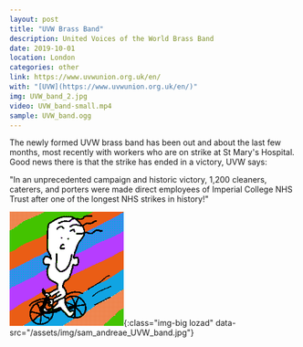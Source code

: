 ```yaml
---
layout: post
title: "UVW Brass Band"
description: United Voices of the World Brass Band
date: 2019-10-01
location: London
categories: other
link: https://www.uvwunion.org.uk/en/
with: "[UVW](https://www.uvwunion.org.uk/en/)"
img: UVW_band_2.jpg
video: UVW_band-small.mp4 
sample: UVW_band.ogg
---
```


The newly formed UVW brass band has been out and about the last few months, most recently with workers who are on strike at St Mary's Hospital. Good news there is that the strike has ended in a victory, UVW says:

"In an unprecedented campaign and historic victory, 1,200 cleaners, caterers, and porters were made direct employees of Imperial College NHS Trust after one of the longest NHS strikes in history!"

![uvw band](/assets/img/happytom.png){:class="img-big lozad" data-src="/assets/img/sam_andreae_UVW_band.jpg"}
